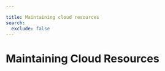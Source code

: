 ```yaml
---

title: Maintaining cloud resources
search:
  exclude: false
---
```


# Maintaining Cloud Resources
